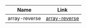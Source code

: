 Name          | Link
--------------|-----
array-reverse | [array-reverse](https://github.com/AHMADQURAAN97/data-structures-and-algorithms-401/blob/array-reverse/array-reverse/README.md)
